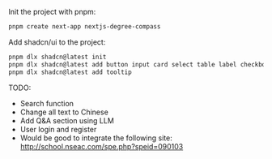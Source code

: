 
Init the project with pnpm:

```bash
pnpm create next-app nextjs-degree-compass
```

Add shadcn/ui to the project:

```bash
pnpm dlx shadcn@latest init
pnpm dlx shadcn@latest add button input card select table label checkbox
pnpm dlx shadcn@latest add tooltip
```

TODO:

* Search function
* Change all text to Chinese
* Add Q&A section using LLM
* User login and register
* Would be good to integrate the following site: http://school.nseac.com/spe.php?speid=090103

